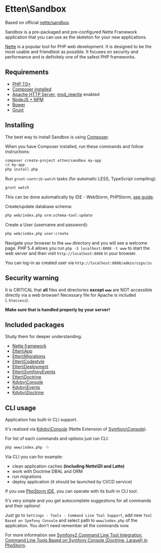 # Etten\Sandbox

Based on official [nette/sandbox](https://github.com/nette/sandbox).

Sandbox is a pre-packaged and pre-configured Nette Framework application
that you can use as the skeleton for your new applications.

[Nette](https://nette.org) is a popular tool for PHP web development.
It is designed to be the most usable and friendliest as possible. It focuses
on security and performance and is definitely one of the safest PHP frameworks.

## Requirements

* [PHP 7.0+](https://secure.php.net/)
* [Composer installed](https://getcomposer.org/)
* [Apache HTTP Server](https://httpd.apache.org/), [mod_rewrite](https://httpd.apache.org/docs/current/mod/mod_rewrite.html) enabled
* [NodeJS + NPM](https://nodejs.org/en/)
* [Bower](http://bower.io/)
* [Grunt](http://gruntjs.com/)

## Installing

The best way to install Sandbox is using [Composer](https://getcomposer.org/doc/00-intro.md).

When you have Composer installed, run these commands and follow instructions:

```bash
composer create-project etten/sandbox my-app
cd my-app
php install.php
```

Run `grunt-contrib-watch` tasks (for automatic LESS, TypeScript compiling):

```bash
grunt watch
```

This can be done automatically by IDE - WebStorm, PHPStorm, [see guide](https://www.jetbrains.com/help/webstorm/2016.2/using-grunt-task-runner.html#d264440e523).

Create/update database schema:

```bash
php web/index.php orm:schema-tool:update
```

Create a User (username and password):

```bash
php web/index.php user:create
```

Navigate your browser to the `www` directory and you will see a welcome page.
PHP 5.4 allows you run `php -S localhost:8888 -t www` to start the web server and
then visit `http://localhost:8888` in your browser.

You can log-in as created user via `http://localhost:8888/admin/sign/in`.

## Security warning

It is CRITICAL that **all** files and directories **except `www`** are NOT accessible
directly via a web browser! Necessary file for Apache is included (`.htaccess`).

**Make sure that is handled properly by your server!**

## Included packages

Study them for deeper understanding.

* [Nette framework](https://nette.org)
* [Etten\App](https://github.com/etten/app)
* [Etten\Migrations](https://github.com/etten/migrations)
* [Etten\Codestyle](https://github.com/etten/codestyle)
* [Etten\Deployment](https://github.com/etten/deployment)
* [Etten\SymfonyEvents](https://github.com/etten/symfony-events)
* [Etten\Doctrine](https://github.com/etten/doctrine)
* [Kdyby\Console](https://github.com/Kdyby/Console)
* [Kdyby\Events](https://github.com/Kdyby/Events)
* [Kdyby\Doctrine](https://github.com/Kdyby/Doctrine)

## CLI usage

Application has built-in CLI support.

It's realized via [Kdyby\Console](https://github.com/Kdyby/Console)
(Nette Extension of [Symfony\Console](http://symfony.com/doc/current/components/console/introduction.html)).

For list of each commands and options just run CLI:

```bash
php www/index.php -h
```

Via CLI you can for example:

* clean application caches **(including Nette\DI and Latte)**
* work with Doctrine DBAL and ORM
* run migrations
* deploy application (it should be launched by CI/CD service)

If you use [PhpStorm IDE](https://www.jetbrains.com/phpstorm/), you can operate with its built-in CLI tool.

It's very simple and you get autocomplete suggestions for all commands and their options!

Just go to `Settings - Tools - Command Line Tool Support`, add new `Tool Based on Symfony Console` and select
path to `www/index.php` of the application. You don't need remember all the commands now.

For more information see
[Symfony2 Command Line Tool Integration](https://confluence.jetbrains.com/display/PhpStorm/Symfony2+Command+Line+Tool+Integration+-+Symfony+Development+using+PhpStorm),
[Command Line Tools Based on Symfony Console (Doctrine, Laravel) in PhpStorm](http://blog.jetbrains.com/phpstorm/2013/09/command-line-tools-based-on-symfony-console-doctrine-laravel-in-phpstorm/).

